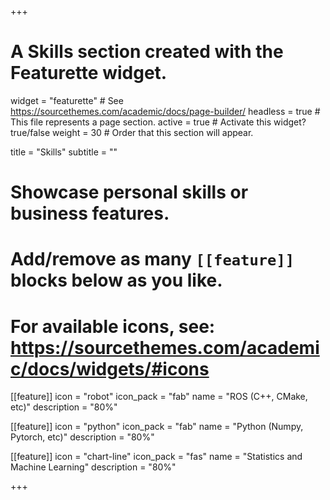 +++
# A Skills section created with the Featurette widget.
widget = "featurette"  # See https://sourcethemes.com/academic/docs/page-builder/
headless = true  # This file represents a page section.
active = true  # Activate this widget? true/false
weight = 30  # Order that this section will appear.

title = "Skills"
subtitle = ""

# Showcase personal skills or business features.
# 
# Add/remove as many `[[feature]]` blocks below as you like.
# 
# For available icons, see: https://sourcethemes.com/academic/docs/widgets/#icons

[[feature]]
  icon = "robot"
  icon_pack = "fab"
  name = "ROS (C++, CMake, etc)"
  description = "80%"

[[feature]]
  icon = "python"
  icon_pack = "fab"
  name = "Python (Numpy, Pytorch, etc)"
  description = "80%"
  
[[feature]]
  icon = "chart-line"
  icon_pack = "fas"
  name = "Statistics and Machine Learning"
  description = "80%"  
  

+++
